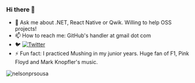 ### Hi there 👋

- 💬 Ask me about .NET, React Native or Qwik. Willing to help OSS projects!
- 📫 How to reach me: GitHub's handler at gmail dot com
- 🐦 [![Twitter](https://img.shields.io/twitter/follow/nelsonprsousa?label=Follow%20%40nelsonprsousa&style=social)](https://twitter.com/nelsonprsousa)
- ⚡ Fun fact: I practiced Mushing in my junior years. Huge fan of F1, Pink Floyd and Mark Knopfler's music.
  
<div>
  <img align="center" src="https://github-readme-stats.vercel.app/api/top-langs/?username=nelsonprsousa&layout=compact&hide=html&theme=dark" alt="nelsonprsousa" />
<div/>
